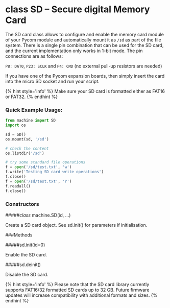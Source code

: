 # class SD – Secure digital Memory Card
The SD card class allows to configure and enable the memory card module of your Pycom module and automatically mount it as `/sd` as part of the file system. There is a single pin combination that can be used for the SD card, and the current implementation only works in 1-bit mode. The pin connections are as follows:

`P8: DAT0`, `P23: SCLK` and `P4: CMD` (no external pull-up resistors are needed)

If you have one of the Pycom expansion boards, then simply insert the card into the micro SD socket and run your script.

{% hint style='info' %}
Make sure your SD card is formatted either as FAT16 or FAT32.
{% endhint %}

### Quick Example Usage:

```python
from machine import SD
import os

sd = SD()
os.mount(sd, '/sd')

# check the content
os.listdir('/sd')

# try some standard file operations
f = open('/sd/test.txt', 'w')
f.write('Testing SD card write operations')
f.close()
f = open('/sd/test.txt', 'r')
f.readall()
f.close()
```

### Constructors

#####<class><i>class</i> machine.SD(id, ...)</class>

Create a SD card object. See <function>sd.init()</function> for parameters if initialisation.

###Methods

#####<function>sd.init(id=0)</function>

Enable the SD card.

#####<function>sd.deinit()</function>

Disable the SD card.

{% hint style='info' %}
Please note that the SD card library currently supports FAT16/32 formatted SD cards up to 32 GB. Future firmware updates will increase compatibility with additional formats and sizes.
{% endhint %}
